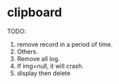 # clipboard


TODO:
1. remove record in a period of time.
2. Others.
3. Remove all log.
4. If img=null, it will crash.
5. display then delete 
